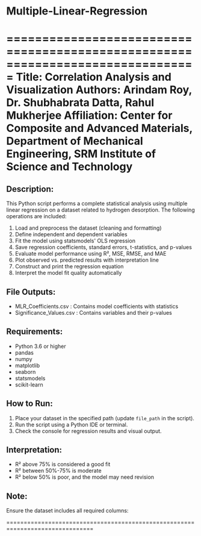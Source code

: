 # Multiple-Linear-Regression
===============================================================================
Title:       Correlation Analysis and Visualization
Authors:     Arindam Roy, Dr. Shubhabrata Datta, Rahul Mukherjee
Affiliation: Center for Composite and Advanced Materials,
             Department of Mechanical Engineering,
             SRM Institute of Science and Technology
===============================================================================

Description:
------------
This Python script performs a complete statistical analysis using multiple linear regression
on a dataset related to hydrogen desorption. The following operations are included:

1. Load and preprocess the dataset (cleaning and formatting)
2. Define independent and dependent variables
3. Fit the model using statsmodels' OLS regression
4. Save regression coefficients, standard errors, t-statistics, and p-values
5. Evaluate model performance using R², MSE, RMSE, and MAE
6. Plot observed vs. predicted results with interpretation line
7. Construct and print the regression equation
8. Interpret the model fit quality automatically

File Outputs:
-------------
- MLR_Coefficients.csv      : Contains model coefficients with statistics
- Significance_Values.csv   : Contains variables and their p-values

Requirements:
-------------
- Python 3.6 or higher
- pandas
- numpy
- matplotlib
- seaborn
- statsmodels
- scikit-learn

How to Run:
-----------
1. Place your dataset in the specified path (update `file_path` in the script).
2. Run the script using a Python IDE or terminal.
3. Check the console for regression results and visual output.

Interpretation:
---------------
- R² above 75% is considered a good fit
- R² between 50%-75% is moderate
- R² below 50% is poor, and the model may need revision

Note:
-----
Ensure the dataset includes all required columns:

===============================================================================
